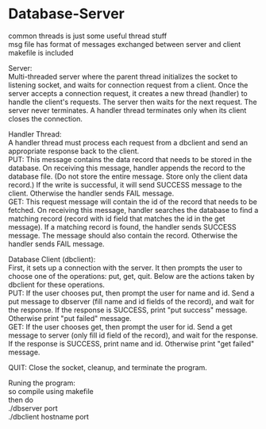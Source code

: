 # Database-Server
common threads is just some useful thread stuff <br />
msg file has format of messages exchanged between server and client <br />
makefile is included <br />

Server:<br />
Multi-threaded server where the parent thread initializes the socket to listening socket, and waits for connection request from a client. Once the server accepts a connection request, it creates a new thread (handler) to handle the client's requests. The server then waits for the next request. The server never terminates. A handler thread terminates only when its client closes the connection. 

Handler Thread: <br />
A handler thread must process each request from a dbclient and send an appropriate response back to the client.
<br />
PUT: This message contains the data record that needs to be stored in the database. On receiving this message, handler appends the record to the database file. (Do not store the entire message. Store only the client data record.) If the write is successful, it will send SUCCESS message to the client. Otherwise the handler sends FAIL message.
<br />
GET: This request message will contain the id of the record that needs to be fetched. On receiving this message, handler searches the database to find a matching record (record with id field that matches the id in the get message). If a matching record is found, the handler sends SUCCESS message. The message should also contain the record. Otherwise the handler sends FAIL message.


Database Client (dbclient): <br />
First, it sets up a connection with the server. It then prompts the user to choose one of the operations: put, get, quit. Below are the actions taken by dbclient for these operations.
<br />
PUT: If the user chooses put, then prompt the user for name and id. Send a put message to dbserver (fill name and id fields of the record), and wait for the response. If the response is SUCCESS, print "put success" message. Otherwise print "put failed" message.
<br />
GET: If the user chooses get, then prompt the user for id. Send a get message to server (only fill id field of the record), and wait for the response. If the response is SUCCESS, print name and id. Otherwise print "get failed" message.


QUIT: Close the socket, cleanup, and terminate the program.


Runing the program:<br />
so compile using makefile<br />
then do<br />
./dbserver port<br />
./dbclient hostname port<br />
